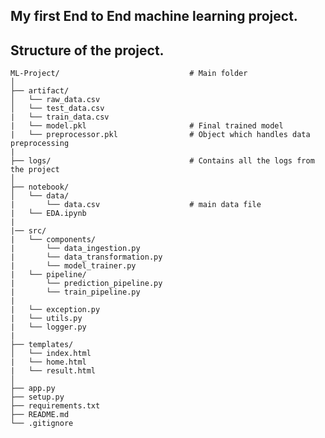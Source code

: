 ## My first End to End machine learning project.

## Structure of the project. 
    ML-Project/                             # Main folder
    │
    ├── artifact/
    │   └── raw_data.csv
    │   └── test_data.csv
    |   └── train_data.csv
    |   └── model.pkl                       # Final trained model 
    |   └── preprocessor.pkl                # Object which handles data preprocessing
    |
    ├── logs/                               # Contains all the logs from the project
    │
    ├── notebook/          
    │   └── data/
    |       └── data.csv                    # main data file
    |   └── EDA.ipynb  
    |
    |── src/ 
    |   └── components/
    |       └── data_ingestion.py
    |       └── data_transformation.py
    |       └── model_trainer.py
    |   └── pipeline/
    |       └── prediction_pipeline.py
    |       └── train_pipeline.py
    |
    |   └── exception.py
    |   └── utils.py
    |   └── logger.py
    |
    ├── templates/
    │   └── index.html
    |   └── home.html
    |   └── result.html       
    │
    ├── app.py
    ├── setup.py
    ├── requirements.txt
    ├── README.md
    └── .gitignore
